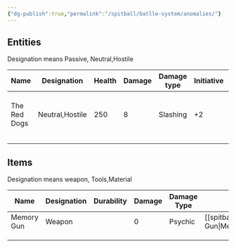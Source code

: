 ```yaml
---
{"dg-publish":true,"permalink":"/spitball/batlle-system/anomalies/"}
---
```




## Entities
Designation means Passive, Neutral,Hostile

| Name         | Designation     | Health | Damage | Damage type | Initiative | Link             |
| ------------ | --------------- | ------ | ------ | ----------- | ---------- | ---------------- |
| The Red Dogs | Neutral,Hostile | 250    | 8      | Slashing    | +2         | [[The Red Dogs\|The Red Dogs]] |
|              |                 |        |        |             |            |                  |
|              |                 |        |        |             |            |                  |
## Items
Designation means weapon, Tools,Material

| Name       | Designation | Durability | Damage | Damage Type | Link           |
| ---------- | ----------- | ---------- | ------ | ----------- | -------------- |
| Memory Gun | Weapon      |            | 0      | Psychic     | [[spitball/Anomalies/Memory Gun\|Memory Gun]] |
|            |             |            |        |             |                |
|            |             |            |        |             |                |
|            |             |            |        |             |                |
